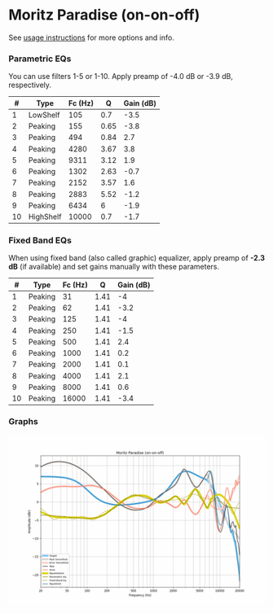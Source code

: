 # Moritz Paradise (on-on-off)
See [usage instructions](https://github.com/jaakkopasanen/AutoEq#usage) for more options and info.

### Parametric EQs
You can use filters 1-5 or 1-10. Apply preamp of -4.0 dB or -3.9 dB, respectively.

|   # | Type      |   Fc (Hz) |    Q |   Gain (dB) |
|-----|-----------|-----------|------|-------------|
|   1 | LowShelf  |       105 | 0.7  |        -3.5 |
|   2 | Peaking   |       155 | 0.65 |        -3.8 |
|   3 | Peaking   |       494 | 0.84 |         2.7 |
|   4 | Peaking   |      4280 | 3.67 |         3.8 |
|   5 | Peaking   |      9311 | 3.12 |         1.9 |
|   6 | Peaking   |      1302 | 2.63 |        -0.7 |
|   7 | Peaking   |      2152 | 3.57 |         1.6 |
|   8 | Peaking   |      2883 | 5.52 |        -1.2 |
|   9 | Peaking   |      6434 | 6    |        -1.9 |
|  10 | HighShelf |     10000 | 0.7  |        -1.7 |

### Fixed Band EQs
When using fixed band (also called graphic) equalizer, apply preamp of **-2.3 dB** (if available) and set gains manually with these parameters.

|   # | Type    |   Fc (Hz) |    Q |   Gain (dB) |
|-----|---------|-----------|------|-------------|
|   1 | Peaking |        31 | 1.41 |        -4   |
|   2 | Peaking |        62 | 1.41 |        -3.2 |
|   3 | Peaking |       125 | 1.41 |        -4   |
|   4 | Peaking |       250 | 1.41 |        -1.5 |
|   5 | Peaking |       500 | 1.41 |         2.4 |
|   6 | Peaking |      1000 | 1.41 |         0.2 |
|   7 | Peaking |      2000 | 1.41 |         0.1 |
|   8 | Peaking |      4000 | 1.41 |         2.1 |
|   9 | Peaking |      8000 | 1.41 |         0.6 |
|  10 | Peaking |     16000 | 1.41 |        -3.4 |

### Graphs
![](./Moritz%20Paradise%20(on-on-off).png)

